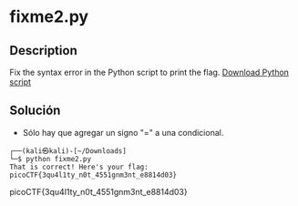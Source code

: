 # fixme2.py

## Description
Fix the syntax error in the Python script to print the flag. [Download Python script](https://artifacts.picoctf.net/c/65/fixme2.py)

## Solución
- Sólo hay que agregar un signo "=" a una condicional.

```
┌──(kali㉿kali)-[~/Downloads]
└─$ python fixme2.py
That is correct! Here's your flag: picoCTF{3qu4l1ty_n0t_4551gnm3nt_e8814d03}
```

picoCTF{3qu4l1ty_n0t_4551gnm3nt_e8814d03}
